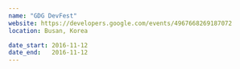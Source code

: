 ```yaml
---
name: "GDG DevFest"
website: https://developers.google.com/events/4967668269187072
location: Busan, Korea

date_start: 2016-11-12
date_end:   2016-11-12
---
```


